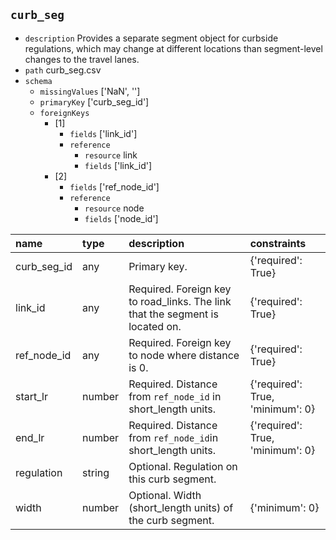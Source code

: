 ## `curb_seg`
  - `description` Provides a separate segment object for curbside regulations, which may change at different locations than segment-level changes to the travel lanes.
  - `path` curb_seg.csv
  - `schema`
      - `missingValues` ['NaN', '']
    - `primaryKey` ['curb_seg_id']
    - `foreignKeys`
      - [1]
        - `fields` ['link_id']
        - `reference`
          - `resource` link
          - `fields` ['link_id']
      - [2]
        - `fields` ['ref_node_id']
        - `reference`
          - `resource` node
          - `fields` ['node_id']

  | name        | type   | description                                                                   | constraints                      |
|:------------|:-------|:------------------------------------------------------------------------------|:---------------------------------|
| curb_seg_id | any    | Primary key.                                                                  | {'required': True}               |
| link_id     | any    | Required. Foreign key to road_links. The link that the segment is located on. | {'required': True}               |
| ref_node_id | any    | Required. Foreign key to node where distance is 0.                            | {'required': True}               |
| start_lr    | number | Required. Distance from `ref_node_id` in short_length units.                  | {'required': True, 'minimum': 0} |
| end_lr      | number | Required. Distance from `ref_node_id`in short_length units.                   | {'required': True, 'minimum': 0} |
| regulation  | string | Optional. Regulation on this curb segment.                                    |                                  |
| width       | number | Optional. Width (short_length units) of the curb segment.                     | {'minimum': 0}                   |